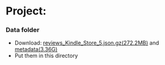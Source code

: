 # Project: 
### Data folder

+ Download: <a href='http://snap.stanford.edu/data/amazon/productGraph/categoryFiles/reviews_Kindle_Store_5.json.gz'>reviews_Kindle_Store_5.json.gz(272.2MB)</a> and <a href='http://snap.stanford.edu/data/amazon/productGraph/metadata.json.gz'>metadata(3.36G)</a>
+ Put them in this directory

